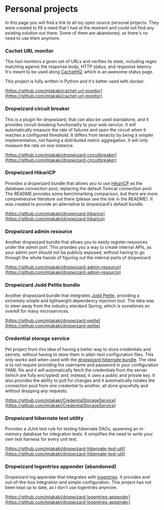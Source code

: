 # Personal projects

In this page you will find a link to all my open source personal projects. They were created to fill a need that I had at the moment and could not find any existing solution out there. Some of them are abandoned, as there's no need to use them anymore.

### Cachet URL monitor
This tool monitors a given set of URLs and verifies its state, including regex matching against the response body, HTTP status, and response latency. It's meant to be used along [CachetHQ](http://cachethq.io/), which is an awesome status page.

This project is fully written in Python and it's better used with docker.

[https://github.com/mtakaki/cachet-url-monitor](https://github.com/mtakaki/cachet-url-monitor)

### Dropwizard circuit breaker
This is a plugin for dropwizard, that can also be used standalone, and it provides circuit-breaking functionality to your web service. It will automatically measure the rate of failures and open the circuit when it reaches a configured threshold. It differs from tenacity by being a simpler implementation, not having a distributed metric aggregation. It will only measure the rate on one instance.

[https://github.com/mtakaki/dropwizard-circuitbreaker](https://github.com/mtakaki/dropwizard-circuitbreaker)

### Dropwizard HikariCP
Provides a dropwizard bundle that allows you to use [HikariCP](https://github.com/brettwooldridge/HikariCP) as the database connection pool, replacing the default Tomcat connection pool. The README provides some benchmarking comparison, but there are more comprehensive literature out there (please see the link in the README). It was created to provide an alternative to dropwizard's default bundle.

[https://github.com/mtakaki/dropwizard-hikaricp](https://github.com/mtakaki/dropwizard-hikaricp)

### Dropwizard admin resource
Another dropwizard bundle that allows you to easily register resources under the admin port. This provides you a way to create internal APIs, as your admin port should not be publicly exposed, without having to go through the whole hassle of figuring out the internal parts of dropwizard.

[https://github.com/mtakaki/dropwizard-admin-resource](https://github.com/mtakaki/dropwizard-admin-resource)

### Dropwizard Jodd Petite bundle
Another dropwizard bundle that integrates [Jodd Petite](https://jodd.org/petite/), providing a extremely simple and lightweight dependency injection tool. The idea was to steer away from the industry standard Spring, which is sometimes an overkill for many microservices.

[https://github.com/mtakaki/dropwizard-petite](https://github.com/mtakaki/dropwizard-petite)

### Credential storage service
Pet project from this idea of having a better way to store credentials and secrets, without having to store them in plain-text configuration files. This only works well when used with the [dropwizard hibernate bundle](https://github.com/mtakaki/CredentialStorageService-dw-hibernate). The idea is to not require providing the username and password in your configuration YAML file and it will automatically fetch the credentials from the server (which are fully encrypted) and, instead, it uses a public and private key. It also provides the ability to poll for changes and it automatically rotates the connection pool from one credential to another, all done gracefully and without dropping any requests.

[https://github.com/mtakaki/CredentialStorageService](https://github.com/mtakaki/CredentialStorageService)

### Dropwizard hibernate test utility
Provides a JUnit test rule for testing hibernate DAOs, spawning an in-memory database for integration tests. It simplifies the need to write your own test harness for every unit test.

[https://github.com/mtakaki/dropwizard-hibernate-test-util](https://github.com/mtakaki/dropwizard-hibernate-test-util)

### Dropwizard logentries appender (abandoned)
Dropwizard log appendar that integrates with [logentries](https://logentries.com/). It provides and out-of-the-box integration and simple configuration.
This project has not been kept up to date, as I don't use logentries anymore.

[https://github.com/mtakaki/dropwizard-logentries-appender](https://github.com/mtakaki/dropwizard-logentries-appender)
